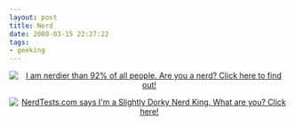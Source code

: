 ```yaml
---
layout: post
title: Nerd
date: 2008-03-15 22:27:22
tags: 
- geeking
---
```

<div align="center">
<a href="http://www.nerdtests.com/nq_ref.html"> <img src="http://www.nerdtests.com/images/badge/851fdf2e23cc3a99.gif" alt="I am nerdier than 92% of all people. Are you a nerd? Click here to find out!" /></a>

<a href="http://www.nerdtests.com/nt2ref.html"> <img src="http://www.nerdtests.com/images/badge/nt2/5ca2e8a95ab0f89e.png" alt="NerdTests.com says I'm a Slightly Dorky Nerd King. What are you? Click here!" /> </a>
</div>

